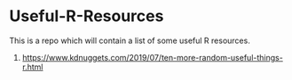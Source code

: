 # Useful-R-Resources
This is a repo which will contain a list of some useful R resources.

1. https://www.kdnuggets.com/2019/07/ten-more-random-useful-things-r.html
